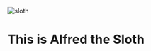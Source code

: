 ![sloth](https://t4.ftcdn.net/jpg/06/45/44/67/360_F_645446744_YUeYhA4Sbc8xOiyaX1DBslwk51DGmue4.jpg)

# This is Alfred the Sloth



